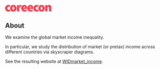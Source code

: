 <!DOCTYPE html>
<html lang="en-US">
<html>

  
  <body>
    <!-- MAIN CONTENT -->
    <div id="main_content_wrap" class="outer">
      <section id="main_content" class="inner">
        <p class="right"><a href="http://www.core-econ.org/"><img src="/docs/img/core-logo-red.png" alt="image" class="img-responsive" height="30%" width="30%" /></a></p>



<h2 id="about">About</h2>

We examine the global market income inequality. 

In particular, we study the distribution of market (or pretax) income across different countries via skyscraper diagrams.

See the resulting website at [WIDmarket_income](https://tzvetanmoev.github.io/WIDmarket_income/).

    
  </body>

